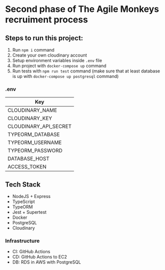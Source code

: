 # Second phase of The Agile Monkeys recruiment process

## Steps to run this project:

1. Run `npm i` command
2. Create your own cloudinary account
3. Setup environment variables inside `.env` file
4. Run project with `docker-compose up` command
5. Run tests with `npm run test` command (make sure that at least database is up with `docker-compose up postgresql` command)

### .env

| Key                   |
| --------------------- |
| CLOUDINARY_NAME       |
| CLOUDINARY_KEY        |
| CLOUDINARY_API_SECRET |
| TYPEORM_DATABASE      |
| TYPEORM_USERNAME      |
| TYPEORM_PASSWORD      |
| DATABASE_HOST         |
| ACCESS_TOKEN          |

## Tech Stack

- NodeJS + Express
- TypeScript
- TypeORM
- Jest + Supertest
- Docker
- PostgreSQL
- Cloudinary

### Infrastructure

- CI: GitHub Actions
- CD: GitHub Actions to EC2
- DB: RDS in AWS with PostgreSQL
